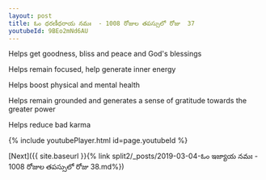 ```yaml
---
layout: post
title: ఓం ధరణీధరాయ నమః  - 1008 రోజుల తపస్సులో రోజు  37
youtubeId: 9BEo2mNd6AU
---
```

 
 
Helps get goodness, bliss and peace and God's blessings
 
Helps remain focused, help generate inner energy 
 
Helps boost physical and mental health 
 
Helps remain grounded and generates a sense of gratitude towards the greater power 
 
Helps reduce bad karma
 
 
 
 


{% include youtubePlayer.html id=page.youtubeId %}
 
[Next]({{ site.baseurl }}{% link  split2/_posts/2019-03-04-ఓం ఇజ్యాయ నమః  - 1008 రోజుల తపస్సులో రోజు  38.md%})
 
